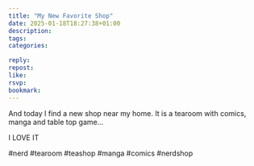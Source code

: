 ```yaml
---
title: "My New Favorite Shop"
date: 2025-01-18T18:27:38+01:00
description:
tags:
categories:

reply:
repost:
like:
rsvp:
bookmark:
---
```


And today I find a new shop near my home.
It is a tearoom with comics, manga and table top game...

I LOVE IT

#nerd #tearoom #teashop #manga #comics #nerdshop
